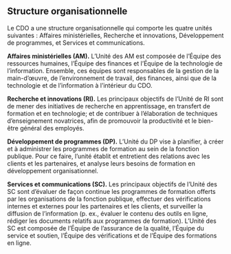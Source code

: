 ## Structure organisationnelle

Le CDO a une structure organisationnelle qui comporte les quatre unités suivantes : Affaires ministérielles, Recherche et innovations, Développement de programmes, et Services et communications.

**Affaires ministérielles (AM).** L’Unité des AM est composée de l’Équipe des ressources humaines, l’Équipe des finances et l’Équipe de la technologie de l’information. Ensemble, ces équipes sont responsables de la gestion de la main-d’œuvre, de l’environnement de travail, des finances, ainsi que de la technologie et de l’information à l’intérieur du CDO.

**Recherche et innovations (RI).** Les principaux objectifs de l’Unité de RI sont de mener des initiatives de recherche en apprentissage, en transfert de formation et en technologie; et de contribuer à l’élaboration de techniques d’enseignement novatrices, afin de promouvoir la productivité et le bien-être général des employés.

**Développement de programmes (DP).** L’Unité du DP vise à planifier, à créer et à administrer les programmes de formation au sein de la fonction publique. Pour ce faire, l’unité établit et entretient des relations avec les clients et les partenaires, et analyse leurs besoins de formation en développement organisationnel.

**Services et communications (SC).** Les principaux objectifs de l’Unité des SC sont d’évaluer de façon continue les programmes de formation offerts par les organisations de la fonction publique, effectuer des vérifications internes et externes pour les partenaires et les clients, et surveiller la diffusion de l’information (p. ex., évaluer le contenu des outils en ligne, rédiger les documents relatifs aux programmes de formation). L’Unité des SC est composée de l’Équipe de l’assurance de la qualité, l’Équipe du service et soutien, l’Équipe des vérifications et de l’Équipe des formations en ligne.
